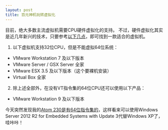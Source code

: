 ```yaml
---
layout: post
title: 百元神机玩转虚拟化
---
```

目前，绝大多数主流虚拟机需要CPU硬件虚拟化的支持。
不过，硬件虚拟化其实是近几年新兴的技术，只要参考[以下几点](http://tieba.baidu.com/p/3476702558)，即可找到一款适合的虚拟机。

1. 以下虚拟机支持32位CPU，但是不能虚拟64位系统：
  - VMware Workstation 7 及以下版本
  - VMware Server / GSX Server 全家
  - VMware ESX 3.5 及以下版本（这个要裸机安装）
  - Virtual Box 全家

2. 除上述全部外，在没有VT指令集的64位CPU还可以使用以下产品：
  - VMware Workstation 9 及以下版本

今天突然发现我的[Atom 230是有64位指令集的](http://ark.intel.com/products/35635)，这样看来可以使用Windows Server 2012 R2 for Embedded Systems with Update 3代替Windows XP了，哇咔咔！
